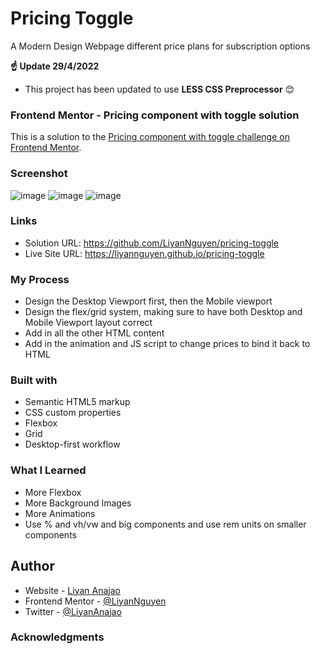 # Pricing Toggle
A Modern Design Webpage different price plans for subscription options

**☝️ Update 29/4/2022**
- This project has been updated to use **LESS CSS Preprocessor** 😊

### Frontend Mentor - Pricing component with toggle solution
This is a solution to the [Pricing component with toggle challenge on Frontend Mentor](https://www.frontendmentor.io/challenges/pricing-component-with-toggle-8vPwRMIC).

### Screenshot
![image](https://user-images.githubusercontent.com/50958126/162688661-fe36c4ea-6e1d-473f-ac86-a439f551eac4.png)
![image](https://user-images.githubusercontent.com/50958126/162688700-06e4193f-6368-401f-91c9-d240cfe523ad.png)
![image](https://user-images.githubusercontent.com/50958126/162688874-4a113dca-24f0-41b8-84ab-5fd6e9e627f9.png)

### Links
- Solution URL: https://github.com/LiyanNguyen/pricing-toggle
- Live Site URL: https://liyannguyen.github.io/pricing-toggle

### My Process
- Design the Desktop Viewport first, then the Mobile viewport
- Design the flex/grid system, making sure to have both Desktop and Mobile Viewport layout correct
- Add in all the other HTML content
- Add in the animation and JS script to change prices to bind it back to HTML

### Built with
- Semantic HTML5 markup
- CSS custom properties
- Flexbox
- Grid
- Desktop-first workflow

### What I Learned
- More Flexbox
- More Background Images
- More Animations
- Use % and vh/vw and big components and use rem units on smaller components

## Author
- Website - [Liyan Anajao](https://liyannguyen.github.io/Portfolio)
- Frontend Mentor - [@LiyanNguyen](https://frontendmentor.io/profile/LiyanNguyen)
- Twitter - [@LiyanAnajao](https://twitter.com/LiyanAnajao)

### Acknowledgments
